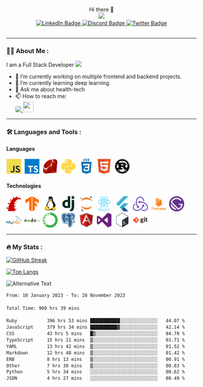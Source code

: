 <div align="center">
 Hi there 👋
</div>

<div id="header" align="center">
  <img src="https://media1.giphy.com/media/v1.Y2lkPTc5MGI3NjExNzdhNGViYjFkYjUyNWFhMDI1NTdiZWMzYTdhMGRhYzIyZDdkNjYwNiZjdD1n/R03zWv5p1oNSQd91EP/giphy.gif" width="100" margin="10"/>
</div>

<div id="badges" align="center">
  <a href="https://www.linkedin.com/in/kimathi-njoki-03b6031b0/">
    <img src="https://img.shields.io/badge/LinkedIn-blue?style=for-the-badge&logo=linkedin&logoColor=white" alt="LinkedIn Badge"/>
  </a>
  <a href="https://discordapp.com/users/842079184044949504">
    <img src="https://img.shields.io/badge/Discord-ble?style=for-the-badge&logo=youtube&logoColor=white" alt="Discord Badge"/>
  </a>
  <a href="https://twitter.com/kimathi_njoki">
    <img src="https://img.shields.io/badge/Twitter-blue?style=for-the-badge&logo=twitter&logoColor=white" alt="Twitter Badge"/>
  </a>
</div>

<div align="center">
<img src="https://komarev.com/ghpvc/?username=kimathinjoki&style=flat-square&color=blue" alt="" />
</div>

<!-- <div align="center">
  <img src="https://media.giphy.com/media/dWesBcTLavkZuG35MI/giphy.gif" width="600" height="300"/>
</div> -->


---

### :man_technologist: About Me :

I am a Full Stack Developer <img src="https://media.giphy.com/media/WUlplcMpOCEmTGBtBW/giphy.gif" width="30" >
- 🔭 I’m currently working on multiple frontend and backend projects.
- 🌱 I’m currently learning deep learning.
- 💬 Ask me about health-tech
- 📫 How to reach me: <div> <a href= "https://www.linkedin.com/in/kimathi-njoki-03b6031b0/">
    <img src="https://img.icons8.com/material-outlined/30/689d6a/linkedin.png"/>
  </a>
    <a href="mailto:dfkimathinjoki@gmail.com">
    <img src="https://cdn-icons-png.flaticon.com/512/552/552486.png" width="28" height="28"/>
  </a>
  </div>


---

### :hammer_and_wrench: Languages and Tools :

#### Languages
<div>
  <img src="https://github.com/devicons/devicon/blob/master/icons/javascript/javascript-original.svg" title="JavaScript" alt="JavaScript" width="40" height="40"/>&nbsp;
   <img src="https://raw.githubusercontent.com/devicons/devicon/1119b9f84c0290e0f0b38982099a2bd027a48bf1/icons/typescript/typescript-original.svg" title="ruby" alt="ruby" width="40" height="40"/>&nbsp;
      <img src="https://raw.githubusercontent.com/devicons/devicon/1119b9f84c0290e0f0b38982099a2bd027a48bf1/icons/ruby/ruby-original.svg" title="ruby" alt="ruby" width="40" height="40"/>&nbsp;
  <img src="https://raw.githubusercontent.com/devicons/devicon/1119b9f84c0290e0f0b38982099a2bd027a48bf1/icons/python/python-plain.svg" title="python" alt="python" width="40" height="40"/>&nbsp;
      <img src="https://github.com/devicons/devicon/blob/master/icons/css3/css3-plain-wordmark.svg"  title="CSS3" alt="CSS" width="40" height="40"/>&nbsp;
  <img src="https://github.com/devicons/devicon/blob/master/icons/html5/html5-original.svg" title="HTML5" alt="HTML" width="40" height="40"/>&nbsp;
        <img src="https://raw.githubusercontent.com/devicons/devicon/1119b9f84c0290e0f0b38982099a2bd027a48bf1/icons/rust/rust-plain.svg" title="rust" alt="rust" width="40" height="40"/>   

</div>

#### Technologies

<div>
   <img src="https://raw.githubusercontent.com/devicons/devicon/1119b9f84c0290e0f0b38982099a2bd027a48bf1/icons/rails/rails-plain.svg" title="rails" alt="rails" width="40" height="40"/>&nbsp;
       <img src="https://raw.githubusercontent.com/devicons/devicon/1119b9f84c0290e0f0b38982099a2bd027a48bf1/icons/tensorflow/tensorflow-original.svg" title="tensorflow" alt="tensorflow" width="40" height="40"/>&nbsp;
    <img src="https://raw.githubusercontent.com/devicons/devicon/1119b9f84c0290e0f0b38982099a2bd027a48bf1/icons/linux/linux-original.svg" title="linux" alt="linux" width="40" height="40"/>&nbsp;
         <img src="https://raw.githubusercontent.com/devicons/devicon/1119b9f84c0290e0f0b38982099a2bd027a48bf1/icons/django/django-plain.svg" title="django" alt="django" width="40" height="40"/>&nbsp;
        <img src="https://raw.githubusercontent.com/devicons/devicon/1119b9f84c0290e0f0b38982099a2bd027a48bf1/icons/jupyter/jupyter-original.svg" title="jupyter" alt="jupyter" width="40" height="40"/>&nbsp;
        <img src="https://github.com/devicons/devicon/blob/master/icons/react/react-original-wordmark.svg" title="React" alt="React" width="40" height="40"/>&nbsp;
  <img src="https://github.com/devicons/devicon/blob/master/icons/flutter/flutter-original.svg" title="Flutter" alt="Flutter" width="40" height="40"/>&nbsp;
  <img src="https://github.com/devicons/devicon/blob/master/icons/redux/redux-original.svg" title="Redux" alt="Redux " width="40" height="40"/>&nbsp;
    <img src="https://github.com/devicons/devicon/blob/master/icons/firebase/firebase-plain-wordmark.svg" title="Firebase" alt="Firebase" width="40" height="40"/>&nbsp;
  <img src="https://github.com/devicons/devicon/blob/master/icons/gatsby/gatsby-original.svg" title="Gatsby"  alt="Gatsby" width="40" height="40"/>&nbsp;
  <img src="https://github.com/devicons/devicon/blob/master/icons/mysql/mysql-original-wordmark.svg" title="MySQL"  alt="MySQL" width="40" height="40"/>&nbsp;
  <img src="https://github.com/devicons/devicon/blob/master/icons/nodejs/nodejs-original-wordmark.svg" title="NodeJS" alt="NodeJS" width="40" height="40"/>&nbsp;
    <img src="https://raw.githubusercontent.com/devicons/devicon/1119b9f84c0290e0f0b38982099a2bd027a48bf1/icons/anaconda/anaconda-original.svg" title="anaconda" alt="anaconda" width="40" height="40"/>&nbsp;
   <img src="https://raw.githubusercontent.com/devicons/devicon/1119b9f84c0290e0f0b38982099a2bd027a48bf1/icons/postgresql/postgresql-plain.svg" title="postgresql" alt="postgresql" width="40" height="40"/>&nbsp;
  <img src="https://raw.githubusercontent.com/devicons/devicon/1119b9f84c0290e0f0b38982099a2bd027a48bf1/icons/angularjs/angularjs-original.svg" title="angular" alt="angular" width="40" height="40"/>&nbsp;
  <img src="https://raw.githubusercontent.com/devicons/devicon/1119b9f84c0290e0f0b38982099a2bd027a48bf1/icons/visualstudio/visualstudio-plain.svg" title="vs" alt="vs" width="40" height="40"/>&nbsp;
  <img src="https://raw.githubusercontent.com/devicons/devicon/1119b9f84c0290e0f0b38982099a2bd027a48bf1/icons/bash/bash-plain.svg" title="bash" alt="bash" width="40" height="40"/>&nbsp;  
  <img src="https://github.com/devicons/devicon/blob/master/icons/git/git-original-wordmark.svg" title="Git" **alt="Git" width="40" height="40"/>
  
  
</div>


---

### :fire: My Stats :


[![GitHub Streak](http://github-readme-streak-stats.herokuapp.com?user=kimathinjoki&theme=dark&background=000000)](https://git.io/streak-stats)

[![Top Langs](https://github-readme-stats.vercel.app/api/top-langs/?username=kimathinjoki&layout=compact&theme=vision-friendly-dark)](https://github.com/anuraghazra/github-readme-stats)

<img
  src="https://github.com/kimathinjoki/kimathinjoki/blob/main/images/stat.svg"
  alt="Alternative Text"
/>



<!--START_SECTION:waka-->

```txt
From: 10 January 2023 - To: 28 November 2023

Total Time: 900 hrs 39 mins

Ruby           396 hrs 53 mins ███████████░░░░░░░░░░░░░░   44.07 %
JavaScript     379 hrs 34 mins ██████████▓░░░░░░░░░░░░░░   42.14 %
CSS            43 hrs 5 mins   █▒░░░░░░░░░░░░░░░░░░░░░░░   04.78 %
TypeScript     15 hrs 21 mins  ▒░░░░░░░░░░░░░░░░░░░░░░░░   01.71 %
YAML           13 hrs 42 mins  ▒░░░░░░░░░░░░░░░░░░░░░░░░   01.52 %
Markdown       12 hrs 48 mins  ▒░░░░░░░░░░░░░░░░░░░░░░░░   01.42 %
ERB            8 hrs 13 mins   ▒░░░░░░░░░░░░░░░░░░░░░░░░   00.91 %
Other          7 hrs 30 mins   ▒░░░░░░░░░░░░░░░░░░░░░░░░   00.83 %
Python         5 hrs 34 mins   ░░░░░░░░░░░░░░░░░░░░░░░░░   00.62 %
JSON           4 hrs 27 mins   ░░░░░░░░░░░░░░░░░░░░░░░░░   00.49 %
```

<!--END_SECTION:waka-->



<!-- <img src="https://wakatime.com/share/@Codetari/5cc708e5-95b3-4e0a-8c57-8017675768ab.svg"/>

<img src="https://wakatime.com/share/@Codetari/4892a892-7078-430a-a92d-ca694da04c3d.svg"/>
 -->


<!--
**kimathinjoki/kimathinjoki** is a ✨ _special_ ✨ repository because its `README.md` (this file) appears on your GitHub profile.




-->
